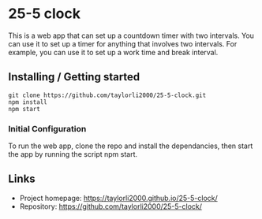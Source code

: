 # 25-5 clock

This is a web app that can set up a countdown timer with two intervals. You can use it to set up a timer for anything that involves two intervals. For example, you can use it to set up a work time and break interval.

## Installing / Getting started


```shell
git clone https://github.com/taylorli2000/25-5-clock.git
npm install
npm start
```

### Initial Configuration

To run the web app, clone the repo and install the dependancies, then start the app by running the script npm start.

## Links

- Project homepage: https://taylorli2000.github.io/25-5-clock/
- Repository: https://github.com/taylorli2000/25-5-clock/
